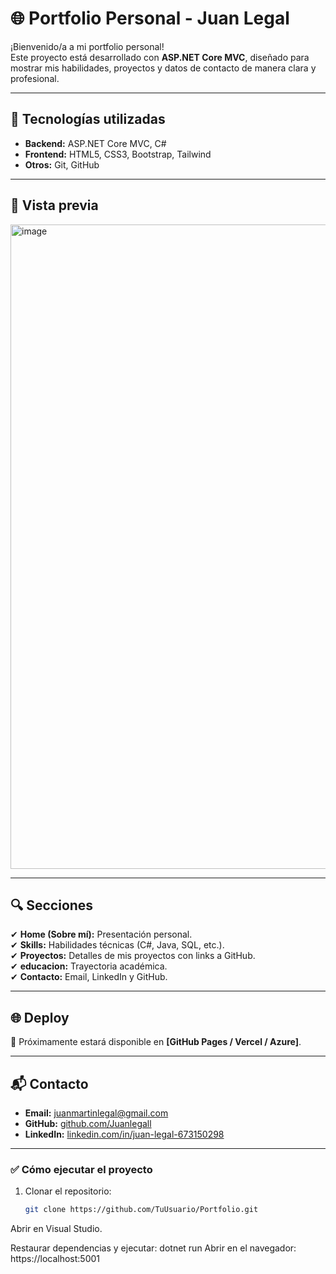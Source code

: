 # 🌐 Portfolio Personal - Juan Legal

¡Bienvenido/a a mi portfolio personal!  
Este proyecto está desarrollado con **ASP.NET Core MVC**, diseñado para mostrar mis habilidades, proyectos y datos de contacto de manera clara y profesional.

---

## 🚀 Tecnologías utilizadas
- **Backend:** ASP.NET Core MVC, C#
- **Frontend:** HTML5, CSS3, Bootstrap, Tailwind
- **Otros:** Git, GitHub

---

## 📸 Vista previa
<img width="1885" height="1031" alt="image" src="https://github.com/user-attachments/assets/5918867d-0478-4c14-9145-28be5a707a73" />


---

## 🔍 Secciones
✔ **Home (Sobre mí):** Presentación personal.  
✔ **Skills:** Habilidades técnicas (C#, Java, SQL, etc.).  
✔ **Proyectos:** Detalles de mis proyectos con links a GitHub.  
✔ **educacion:** Trayectoria académica.  
✔ **Contacto:** Email, LinkedIn y GitHub.

---

## 🌐 Deploy
📌 Próximamente estará disponible en **[GitHub Pages / Vercel / Azure]**.

---

## 📬 Contacto
- **Email:** juanmartinlegal@gmail.com  
- **GitHub:** [github.com/Juanlegall](https://github.com/Juanlegall)  
- **LinkedIn:** [linkedin.com/in/juan-legal-673150298](https://www.linkedin.com/in/juan-legal-673150298/)  

---

### ✅ Cómo ejecutar el proyecto
1. Clonar el repositorio:
   ```bash
   git clone https://github.com/TuUsuario/Portfolio.git
Abrir en Visual Studio.

Restaurar dependencias y ejecutar:
dotnet run
Abrir en el navegador:
https://localhost:5001
